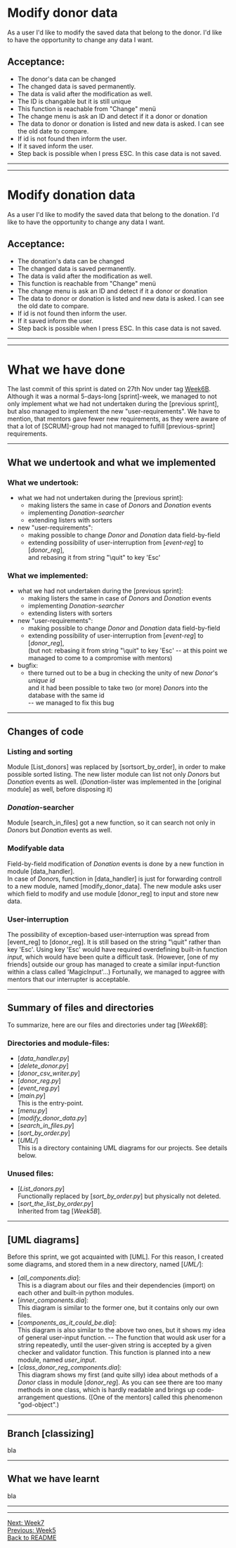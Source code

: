 # Modify donor data

As a user I'd like to modify the saved data that belong to the donor.
I'd like to have the opportunity to change any data I want.

## Acceptance:

* The donor's data can be changed
* The changed data is saved permanently.
* The data is valid after the modification as well.
* The ID is changable but it is still unique
* This function is reachable from "Change" menü
* The change menu is ask an ID and detect if it a donor or donation
* The data to donor or donation is listed and new data is asked. I can see the old date to compare.
* If id is not found then inform the user.
* If it saved inform the user.
* Step back is possible when I press ESC. In this case data is not saved.

----------------------------------------------
----------------------------------------------

# Modify donation data

As a user I'd like to modify the saved data that belong to the donation.
I'd like to have the opportunity to change any data I want.

## Acceptance:

* The donation's data can be changed
* The changed data is saved permanently.
* The data is valid after the modification as well.
* This function is reachable from "Change" menü
* The change menu is ask an ID and detect if it a donor or donation
* The data to donor or donation is listed and new data is asked. I can see the old date to compare.
* If id is not found then inform the user.
* If it saved inform the user.
* Step back is possible when I press ESC. In this case data is not saved.

------------------------------------------------
------------------------------------------------

# What we have done

The last commit of this sprint is dated on 27th Nov under tag [Week6B](https://github.com/KoicsD/CharliesAngels/tree/Week6B).
Although it was a normal 5-days-long [sprint]-week, we managed to not only implement what we had not undertaken during the [previous sprint], but also managed to implement the new "user-requirements".
We have to mention, that mentors gave fewer new requirements, as they were aware of that a lot of [SCRUM]-group had not managed to fulfill [previous-sprint] requirements.

--------------------------

## What we undertook and what we implemented

### What we undertook:
* what we had not undertaken during the [previous sprint]:
  * making listers the same in case of *Donor*s and *Donation* events
  * implementing *Donation-searcher*
  * extending listers with sorters
* new "user-requirements":
  * making possible to change *Donor* and *Donation* data field-by-field
  * extending possibility of user-interruption from [*event-reg*] to [*donor_reg*],  
    and rebasing it from string "\quit" to key 'Esc'

### What we implemented:
* what we had not undertaken during the [previous sprint]:
  * making listers the same in case of *Donor*s and *Donation* events
  * implementing *Donation-searcher*
  * extending listers with sorters
* new "user-requirements":
  * making possible to change *Donor* and *Donation* data field-by-field
  * extending possibility of user-interruption from [*event-reg*] to [*donor_reg*],  
    (but not: rebasing it from string "\quit" to key 'Esc'
    -- at this point we managed to come to a compromise with mentors)
* bugfix:
  * there turned out to be a bug in checking the unity of new *Donor*'s *unique id*  
    and it had been possible to take two (or more) *Donor*s into the database with the same id  
    -- we managed to fix this bug

--------------------------

## Changes of code

### Listing and sorting
Module [List_donors] was replaced by [sortsort_by_order], in order to make possible sorted listing.
The new lister module can list not only *Donor*s but *Donation* events as well.
(*Donation*-lister was implemented in the [original module] as well, before disposing it)

### *Donation*-searcher
Module [search_in_files] got a new function, so it can search not only in *Donor*s but *Donation* events as well.

### Modifyable data
Field-by-field modification of *Donation* events is done by a new function in module [data_handler].  
In case of *Donor*s, function in [data_handler] is just for forwarding controll to a new module, named [modify_donor_data].
The new module asks user which field to modify and use module [donor_reg] to input and store new data.

### User-interruption
The possibility of exception-based user-interruption was spread from [event_reg] to [donor_reg].
It is still based on the string "\quit" rather than key 'Esc'.
Using key 'Esc' would have required overdefining built-in function *input*, which would have been quite a difficult task.
(However, [one of my friends] outside our group has managed to create a similar input-function within a class called 'MagicInput'...)
Fortunally, we managed to aggree with mentors that our interrupter is acceptable.

--------------------------

## Summary of files and directories

To summarize, here are our files and directories under tag [*Week6B*]:

### Directories and module-files:
* [*data_handler.py*]  
* [*delete_donor.py*]  
* [*donor_csv_writer.py*]  
* [*donor_reg.py*]  
* [*event_reg.py*]  
* [*main.py*]  
  This is the entry-point.  
* [*menu.py*]  
* [*modify_donor_data.py*]  
* [*search_in_files.py*] 
* [*sort_by_order.py*]  
* [*UML/*]  
  This is a directory containing UML diagrams for our projects. See details below.

### Unused files:
* [*List_donors.py*]  
  Functionally replaced by [*sort_by_order.py*] but physically not deleted.  
* [*sort_the_list_by_order.py*]  
  Inherited from tag [*Week5B*].

--------------------------

## [UML diagrams]
Before this sprint, we got acquainted with [UML]. For this reason, I created some diagrams, and stored them in a new directory, named [*UML/*]:
* [*all_components.dia*]:  
  This is a diagram about our files and their dependencies (import) on each other and built-in python modules.  
* [*inner_components.dia*]:  
  This diagram is similar to the former one, but it contains only our own files.  
* [*components_as_it_could_be.dia*]:  
  This diagram is also similar to the above two ones, but it shows my idea of general user-input function.
  -- The function that would ask user for a string repeatedly, until the user-given string is accepted by a given checker and validator function.
  This function is planned into a new module, named *user_input*.  
* [*class_donor_reg_components.dia*]:  
  This diagram shows my first (and quite silly) idea about methods of a *Donor* class in module [*donor_reg*].
  As you can see there are too many methods in one class, which is hardly readable and brings up code-arrangement questions.
  ([One of the mentors] called this phenomenon "god-object".)

--------------------------

## Branch [classizing]

bla

--------------------------

## What we have learnt

bla

------------------------------------------------
------------------------------------------------

[Next: Week7](OrdersWeek7.md)  
[Previous: Week5](OrdersWeek5.md)  
[Back to README](../README.md)
